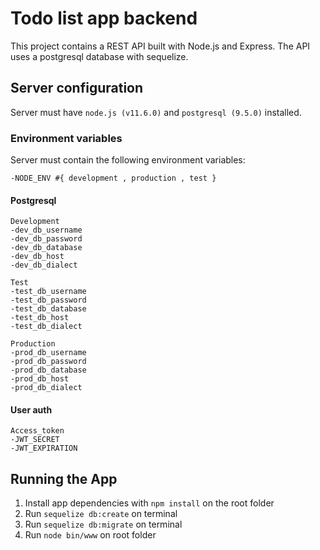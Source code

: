 # Todo list app backend

This project contains a REST API built with Node.js and Express. The API uses a postgresql database with sequelize.

## Server configuration
Server must have `node.js (v11.6.0)` and `postgresql (9.5.0)` installed.

### Environment variables
Server must contain the following environment variables:
    
    -NODE_ENV #{ development , production , test }

#### Postgresql
    Development
    -dev_db_username
    -dev_db_password
    -dev_db_database
    -dev_db_host
    -dev_db_dialect
    
    Test
    -test_db_username
    -test_db_password
    -test_db_database
    -test_db_host
    -test_db_dialect

    Production
    -prod_db_username
    -prod_db_password
    -prod_db_database
    -prod_db_host
    -prod_db_dialect

#### User auth
    Access_token
    -JWT_SECRET
    -JWT_EXPIRATION

## Running the App
1. Install app dependencies with `npm install` on the root folder
1. Run `sequelize db:create` on terminal
1. Run `sequelize db:migrate` on terminal
1. Run `node bin/www` on root folder
